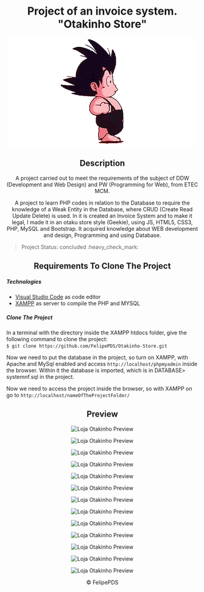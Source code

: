 # <h1 align="center">Project of an invoice system. <strong>"Otakinho Store"</strong></h1>

<p align="center"><img src="https://github.com/FelipePDS/Otakinho-Store/blob/master/assets/images/db4.gif"/></p>

<h2 align="center">Description</h2>
<p align="center">A project carried out to meet the requirements of the subject of DDW (Development and Web Design) and PW (Programming for Web), from ETEC MCM.</p>
<p align="center">A project to learn PHP codes in relation to the Database to require the knowledge of a Weak Entity in the Database, where CRUD (Create Read Update Delete) is used. In it is created an Invoice System and to make it legal, I made it in an otaku store style (Geekie), using JS, HTML5, CSS3, PHP, MySQL and Bootstrap. It acquired knowledge about WEB development and design, Programming and using Database.</p>

<p align="right"><blockquote>Project Status: concluded :heavy_check_mark:</blockquote></p>

<h2 align="center">Requirements To Clone The Project</h2>
<h5>Technologies</h5>
<ul>
  <li><a href="https://code.visualstudio.com/">Visual Studio Code</a> as code editor</li>
  <li><a href="https://www.apachefriends.org/pt_br/index.html">XAMPP</a> as server to compile the PHP and MYSQL</li>
</ul>

<h5>Clone The Project</h5>
<p>In a terminal with the directory inside the XAMPP htdocs folder, give the following command to clone the project: <br><code>$ git clone https://github.com/FelipePDS/Otakinho-Store.git</code></p>
<p>Now we need to put the database in the project, so turn on XAMPP, with Apache and MySql enabled and access <code>http://localhost/phpmyadmin</code> inside the browser. Within it the database is imported, which is in DATABASE> systemnf.sql in the project.</p>
<p>Now we need to access the project inside the browser, so with XAMPP on go to <code>http://localhost/nameOfTheProjectFolder/</code></p>

<h2 align="center">Preview</h2>
<p align="center"><img src="https://github.com/FelipePDS/Project-of-an-invoice-system-Loja-Otakinho/blob/master/assets/images/git-01.JPG" alt="Loja Otakinho Preview"/></p>
<p align="center"><img src="https://github.com/FelipePDS/Project-of-an-invoice-system-Loja-Otakinho/blob/master/assets/images/git-02.JPG" alt="Loja Otakinho Preview"/></p>
<p align="center"><img src="https://github.com/FelipePDS/Project-of-an-invoice-system-Loja-Otakinho/blob/master/assets/images/git-03.JPG" alt="Loja Otakinho Preview"/></p>
<p align="center"><img src="https://github.com/FelipePDS/Project-of-an-invoice-system-Loja-Otakinho/blob/master/assets/images/git-04.JPG" alt="Loja Otakinho Preview"/></p>
<p align="center"><img src="https://github.com/FelipePDS/Project-of-an-invoice-system-Loja-Otakinho/blob/master/assets/images/git-05.JPG" alt="Loja Otakinho Preview"/></p>
<p align="center"><img src="https://github.com/FelipePDS/Project-of-an-invoice-system-Loja-Otakinho/blob/master/assets/images/git-06.JPG" alt="Loja Otakinho Preview"/></p>
<p align="center"><img src="https://github.com/FelipePDS/Project-of-an-invoice-system-Loja-Otakinho/blob/master/assets/images/git-07.JPG" alt="Loja Otakinho Preview"/></p>
<p align="center"><img src="https://github.com/FelipePDS/Project-of-an-invoice-system-Loja-Otakinho/blob/master/assets/images/git-08.JPG" alt="Loja Otakinho Preview"/></p>
<p align="center"><img src="https://github.com/FelipePDS/Project-of-an-invoice-system-Loja-Otakinho/blob/master/assets/images/git-09.JPG" alt="Loja Otakinho Preview"/></p>
<p align="center"><img src="https://github.com/FelipePDS/Project-of-an-invoice-system-Loja-Otakinho/blob/master/assets/images/git-10.JPG" alt="Loja Otakinho Preview"/></p>
<p align="center"><img src="https://github.com/FelipePDS/Project-of-an-invoice-system-Loja-Otakinho/blob/master/assets/images/git-11.JPG" alt="Loja Otakinho Preview"/></p>
<p align="center"><img src="https://github.com/FelipePDS/Project-of-an-invoice-system-Loja-Otakinho/blob/master/assets/images/git-12.JPG" alt="Loja Otakinho Preview"/></p>
<p align="center"><img src="https://github.com/FelipePDS/Project-of-an-invoice-system-Loja-Otakinho/blob/master/assets/images/git-13.JPG" alt="Loja Otakinho Preview"/></p>

<footer>
  <p align="center">&copy; FelipePDS</p>
</footer>
